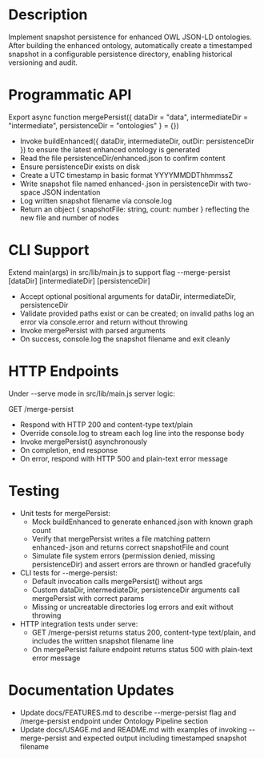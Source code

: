 # Description

Implement snapshot persistence for enhanced OWL JSON-LD ontologies. After building the enhanced ontology, automatically create a timestamped snapshot in a configurable persistence directory, enabling historical versioning and audit.

# Programmatic API

Export async function mergePersist({ dataDir = "data", intermediateDir = "intermediate", persistenceDir = "ontologies" } = {})
- Invoke buildEnhanced({ dataDir, intermediateDir, outDir: persistenceDir }) to ensure the latest enhanced ontology is generated
- Read the file persistenceDir/enhanced.json to confirm content
- Ensure persistenceDir exists on disk
- Create a UTC timestamp in basic format YYYYMMDDThhmmssZ
- Write snapshot file named enhanced-<timestamp>.json in persistenceDir with two-space JSON indentation
- Log written snapshot filename via console.log
- Return an object { snapshotFile: string, count: number } reflecting the new file and number of nodes

# CLI Support

Extend main(args) in src/lib/main.js to support flag --merge-persist [dataDir] [intermediateDir] [persistenceDir]
- Accept optional positional arguments for dataDir, intermediateDir, persistenceDir
- Validate provided paths exist or can be created; on invalid paths log an error via console.error and return without throwing
- Invoke mergePersist with parsed arguments
- On success, console.log the snapshot filename and exit cleanly

# HTTP Endpoints

Under --serve mode in src/lib/main.js server logic:

GET /merge-persist
- Respond with HTTP 200 and content-type text/plain
- Override console.log to stream each log line into the response body
- Invoke mergePersist() asynchronously
- On completion, end response
- On error, respond with HTTP 500 and plain-text error message

# Testing

- Unit tests for mergePersist:
  - Mock buildEnhanced to generate enhanced.json with known graph count
  - Verify that mergePersist writes a file matching pattern enhanced-<timestamp>.json and returns correct snapshotFile and count
  - Simulate file system errors (permission denied, missing persistenceDir) and assert errors are thrown or handled gracefully
- CLI tests for --merge-persist:
  - Default invocation calls mergePersist() without args
  - Custom dataDir, intermediateDir, persistenceDir arguments call mergePersist with correct params
  - Missing or uncreatable directories log errors and exit without throwing
- HTTP integration tests under serve:
  - GET /merge-persist returns status 200, content-type text/plain, and includes the written snapshot filename line
  - On mergePersist failure endpoint returns status 500 with plain-text error message

# Documentation Updates

- Update docs/FEATURES.md to describe --merge-persist flag and /merge-persist endpoint under Ontology Pipeline section
- Update docs/USAGE.md and README.md with examples of invoking --merge-persist and expected output including timestamped snapshot filename